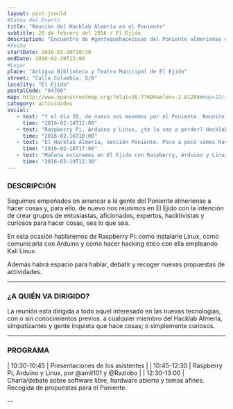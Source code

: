 ```yaml
---
layout: post-jsonld
#Datos del Evento
title: "Reunión del Hacklab Almería en el Poniente"
subtitle: 20 de febrero del 2016 / El Ejido
description: "Encuentro de #gentequehacecosas del Poniente almeriense con la idea de promocionar el Hacklab Almería en la zona"
#Fecha
startDate: 2016-02-20T10:30
endDate: 2016-02-20T13:00
#Lugar
place: "Antigua Biblioteca y Teatro Municipal de El Ejido"
street: "Calle Colombia, S/N"
locality: "El Ejido"
postalCode: "04700"
map: http://www.openstreetmap.org/?mlat=36.77606&mlon=-2.81208#map=19/36.77606/-2.81208
category: actividades
social:
   - text: "Y el día 20, de nuevo nos movemos por el Poniente. Reunión de febrero en El Ejido."
     time: "2016-02-14T12:00"
   - text: "Raspberry Pi, Arduino y Linux, ¿te lo vas a perder? Hacklab en el Poniente. 20/feb, El Ejido."
     time: "2016-02-16T10:00"
   - text: "El Hacklab Almería, sección Poniente. Poco a poco vamos haciendo camino en toda la provincia: 20/feb."
     time: "2016-02-18T17:00"
   - text: "Mañana estaremos en El Ejido con Raspberry, Arduino y Linux. Gracias a @murgijoven por el espacio."
     time: "2016-02-19T12:30"
---
```


### DESCRIPCIÓN

Seguimos empeñados en arrancar a la gente del Poniente almeriense a hacer cosas y, para ello, de nuevo nos reunimos en El Ejido con la intención de crear grupos de entusiastas, aficionados, expertos, hacktivistas y curiosos para hacer cosas, sea lo que sea.

En esta ocasión hablaremos de Raspberry Pi: como instalarle Linux, como comunicarla con Arduino y como hacer hacking ético con ella empleando Kali Linux.

Además habrá espacio para hablar, debatir y recoger nuevas propuestas de actividades.

---

### ¿A QUIÉN VA DIRIGIDO?

La reunión esta dirigida a todo aquel interesado en las nuevas tecnologías, con o sin conocimientos previos. a cualquier miembro del Hacklab Almería, simpatizantes y gente inquieta que hace cosas; o simplemente curiosos.

---

### PROGRAMA

| 10:30-10:45   | Presentaciones de los asistentes  |
| 10:45-12:30   | Raspberry Pi, Arduino y Linux, por @amil101 y @Razlobo | 
| 12:30-13:00   | Charla/debate sobre software libre, hardware abierto y temas afines. Recogida de propuestas para el Poniente.

--
